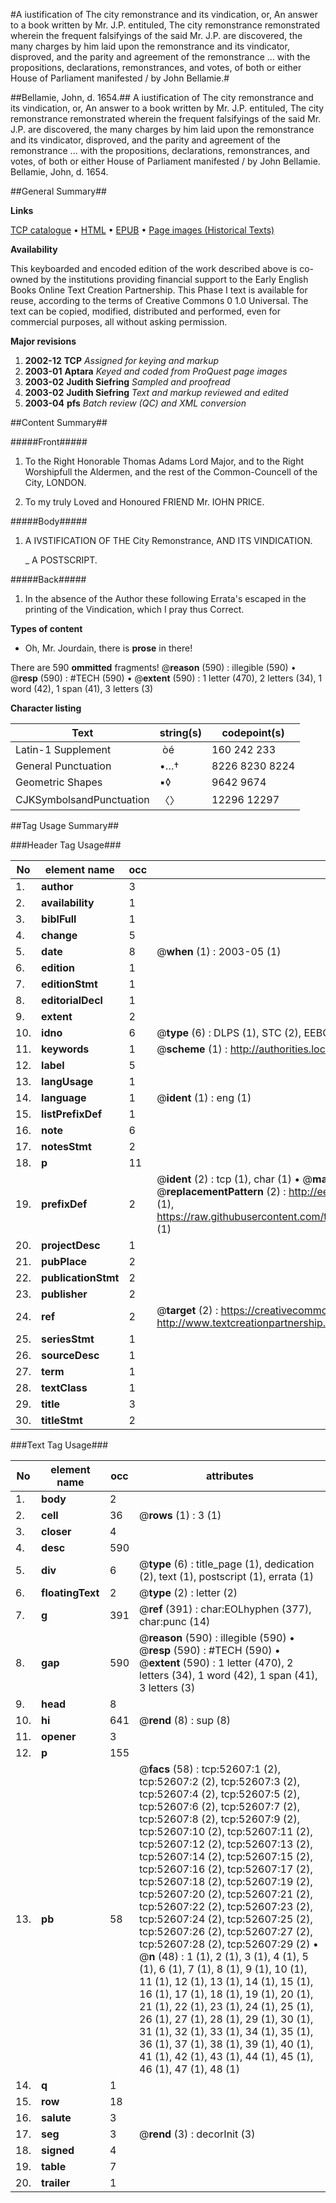 #A iustification of The city remonstrance and its vindication, or, An answer to a book written by Mr. J.P. entituled, The city remonstrance remonstrated wherein the frequent falsifyings of the said Mr. J.P. are discovered, the many charges by him laid upon the remonstrance and its vindicator, disproved, and the parity and agreement of the remonstrance ... with the propositions, declarations, remonstrances, and votes, of both or either House of Parliament manifested / by John Bellamie.#

##Bellamie, John, d. 1654.##
A iustification of The city remonstrance and its vindication, or, An answer to a book written by Mr. J.P. entituled, The city remonstrance remonstrated wherein the frequent falsifyings of the said Mr. J.P. are discovered, the many charges by him laid upon the remonstrance and its vindicator, disproved, and the parity and agreement of the remonstrance ... with the propositions, declarations, remonstrances, and votes, of both or either House of Parliament manifested / by John Bellamie.
Bellamie, John, d. 1654.

##General Summary##

**Links**

[TCP catalogue](http://www.ota.ox.ac.uk/tcp/)  • 
[HTML](http://tei.it.ox.ac.uk/tcp/Texts-HTML/free/A27/A27361.html)  • 
[EPUB](http://tei.it.ox.ac.uk/tcp/Texts-EPUB/free/A27/A27361.epub) • 
[Page images (Historical Texts)](https://data.historicaltexts.jisc.ac.uk/view?pubId=eebo-12020759e&pageId=eebo-12020759e-52607-1)

**Availability**

This keyboarded and encoded edition of the
	       work described above is co-owned by the institutions
	       providing financial support to the Early English Books
	       Online Text Creation Partnership. This Phase I text is
	       available for reuse, according to the terms of Creative
	       Commons 0 1.0 Universal. The text can be copied,
	       modified, distributed and performed, even for
	       commercial purposes, all without asking permission.

**Major revisions**

1. __2002-12__ __TCP__ *Assigned for keying and markup*
1. __2003-01__ __Aptara__ *Keyed and coded from ProQuest page images*
1. __2003-02__ __Judith Siefring__ *Sampled and proofread*
1. __2003-02__ __Judith Siefring__ *Text and markup reviewed and edited*
1. __2003-04__ __pfs__ *Batch review (QC) and XML conversion*

##Content Summary##

#####Front#####

1. To the Right Honorable Thomas Adams
Lord Major, and to the Right Worshipfull
the Aldermen, and the rest of the Common-Councell
of the City, LONDON.

1. To my truly Loved and Honoured
FRIEND
Mr. IOHN PRICE.

#####Body#####

1. A
IVSTIFICATION
OF THE
City Remonstrance,
AND ITS
VINDICATION.

    _ A POSTSCRIPT.

#####Back#####

1. In the absence of the Author these following Errata's escaped in the printing
of the Vindication, which I pray thus Correct.

**Types of content**

  * Oh, Mr. Jourdain, there is **prose** in there!

There are 590 **ommitted** fragments! 
 @__reason__ (590) : illegible (590)  •  @__resp__ (590) : #TECH (590)  •  @__extent__ (590) : 1 letter (470), 2 letters (34), 1 word (42), 1 span (41), 3 letters (3)

**Character listing**


|Text|string(s)|codepoint(s)|
|---|---|---|
|Latin-1 Supplement| òé|160 242 233|
|General Punctuation|•…†|8226 8230 8224|
|Geometric Shapes|▪◊|9642 9674|
|CJKSymbolsandPunctuation|〈〉|12296 12297|

##Tag Usage Summary##

###Header Tag Usage###

|No|element name|occ|attributes|
|---|---|---|---|
|1.|__author__|3||
|2.|__availability__|1||
|3.|__biblFull__|1||
|4.|__change__|5||
|5.|__date__|8| @__when__ (1) : 2003-05 (1)|
|6.|__edition__|1||
|7.|__editionStmt__|1||
|8.|__editorialDecl__|1||
|9.|__extent__|2||
|10.|__idno__|6| @__type__ (6) : DLPS (1), STC (2), EEBO-CITATION (1), OCLC (1), VID (1)|
|11.|__keywords__|1| @__scheme__ (1) : http://authorities.loc.gov/ (1)|
|12.|__label__|5||
|13.|__langUsage__|1||
|14.|__language__|1| @__ident__ (1) : eng (1)|
|15.|__listPrefixDef__|1||
|16.|__note__|6||
|17.|__notesStmt__|2||
|18.|__p__|11||
|19.|__prefixDef__|2| @__ident__ (2) : tcp (1), char (1)  •  @__matchPattern__ (2) : ([0-9\-]+):([0-9IVX]+) (1), (.+) (1)  •  @__replacementPattern__ (2) : http://eebo.chadwyck.com/downloadtiff?vid=$1&page=$2 (1), https://raw.githubusercontent.com/textcreationpartnership/Texts/master/tcpchars.xml#$1 (1)|
|20.|__projectDesc__|1||
|21.|__pubPlace__|2||
|22.|__publicationStmt__|2||
|23.|__publisher__|2||
|24.|__ref__|2| @__target__ (2) : https://creativecommons.org/publicdomain/zero/1.0/ (1), http://www.textcreationpartnership.org/docs/. (1)|
|25.|__seriesStmt__|1||
|26.|__sourceDesc__|1||
|27.|__term__|1||
|28.|__textClass__|1||
|29.|__title__|3||
|30.|__titleStmt__|2||


###Text Tag Usage###

|No|element name|occ|attributes|
|---|---|---|---|
|1.|__body__|2||
|2.|__cell__|36| @__rows__ (1) : 3 (1)|
|3.|__closer__|4||
|4.|__desc__|590||
|5.|__div__|6| @__type__ (6) : title_page (1), dedication (2), text (1), postscript (1), errata (1)|
|6.|__floatingText__|2| @__type__ (2) : letter (2)|
|7.|__g__|391| @__ref__ (391) : char:EOLhyphen (377), char:punc (14)|
|8.|__gap__|590| @__reason__ (590) : illegible (590)  •  @__resp__ (590) : #TECH (590)  •  @__extent__ (590) : 1 letter (470), 2 letters (34), 1 word (42), 1 span (41), 3 letters (3)|
|9.|__head__|8||
|10.|__hi__|641| @__rend__ (8) : sup (8)|
|11.|__opener__|3||
|12.|__p__|155||
|13.|__pb__|58| @__facs__ (58) : tcp:52607:1 (2), tcp:52607:2 (2), tcp:52607:3 (2), tcp:52607:4 (2), tcp:52607:5 (2), tcp:52607:6 (2), tcp:52607:7 (2), tcp:52607:8 (2), tcp:52607:9 (2), tcp:52607:10 (2), tcp:52607:11 (2), tcp:52607:12 (2), tcp:52607:13 (2), tcp:52607:14 (2), tcp:52607:15 (2), tcp:52607:16 (2), tcp:52607:17 (2), tcp:52607:18 (2), tcp:52607:19 (2), tcp:52607:20 (2), tcp:52607:21 (2), tcp:52607:22 (2), tcp:52607:23 (2), tcp:52607:24 (2), tcp:52607:25 (2), tcp:52607:26 (2), tcp:52607:27 (2), tcp:52607:28 (2), tcp:52607:29 (2)  •  @__n__ (48) : 1 (1), 2 (1), 3 (1), 4 (1), 5 (1), 6 (1), 7 (1), 8 (1), 9 (1), 10 (1), 11 (1), 12 (1), 13 (1), 14 (1), 15 (1), 16 (1), 17 (1), 18 (1), 19 (1), 20 (1), 21 (1), 22 (1), 23 (1), 24 (1), 25 (1), 26 (1), 27 (1), 28 (1), 29 (1), 30 (1), 31 (1), 32 (1), 33 (1), 34 (1), 35 (1), 36 (1), 37 (1), 38 (1), 39 (1), 40 (1), 41 (1), 42 (1), 43 (1), 44 (1), 45 (1), 46 (1), 47 (1), 48 (1)|
|14.|__q__|1||
|15.|__row__|18||
|16.|__salute__|3||
|17.|__seg__|3| @__rend__ (3) : decorInit (3)|
|18.|__signed__|4||
|19.|__table__|7||
|20.|__trailer__|1||
